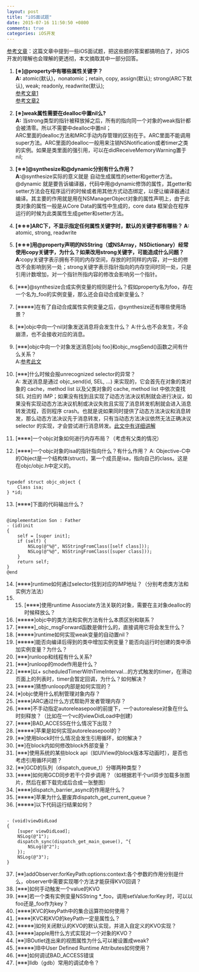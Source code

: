 ```yaml
---
layout: post
title: "iOS面试题"
date: 2015-07-16 11:50:50 +0800
comments: true
categories: iOS开发  
---  
```

[参考文章](http://mp.weixin.qq.com/s?__biz=MjM5NTIyNTUyMQ==&mid=208981739&idx=1&sn=c5001053ef521375a9ab553dbc6a8d47#rd)：这篇文章中提到一些iOS面试题，把这些题的答案都搞明白了，对iOS开发的理解也会理解的更透彻，本文摘取其中一部分回答。  

1. <b>[※]@property中有哪些属性关键字？  
	A:</b> atomic(默认)，nonatomic；retain, copy, assign(默认); strong(ARC下默认), weak; readonly, readwrite(默认);  
	[参考文章1](http://www.linuxidc.com/Linux/2014-03/97744.htm)  
	[参考文章2](http://blog.csdn.net/dqjyong/article/details/7668601)  
2. <b>[※]weak属性需要在dealloc中置nil么?  
	A:</b> 当strong类型的指针被释放掉之后，所有的指向同一个对象的weak指针都会被清零。所以不需要中dealloc中置nil；  
	ARC里面的dealloc方法和MRC手动内存管理的区别在于。ARC里面不能调用super方法。ARC里面的dealloc一般用来注销NSNotification或者timer之类的实例。如果是类里面的强引用，可以在didReceiveMemoryWarning置于nil;

3. <b>[※※]@synthesize和@dynamic分别有什么作用？  
	A:</b>@synthesize实际的意义就是 自动生成属性的setter和getter方法。  
	@dynamic 就是要告诉编译器，代码中用@dynamic修饰的属性，其getter和setter方法会在程序运行的时候或者用其他方式动态绑定，以便让编译器通过编译。其主要的作用就是用在NSManagerObject对象的属性声明上，由于此类对象的属性一般是从Core Data的属性中生成的，core data 框架会在程序运行的时候为此类属性生成getter和setter方法。

4. <b>[※※※]ARC下，不显示指定任何属性关键字时，默认的关键字都有哪些？
	A:</b> atomic, strong, readwrite

5. <b>[※※※]用@property声明的NSString（或NSArray，NSDictionary）经常使用copy关键字，为什么？如果改用strong关键字，可能造成什么问题？
	A:</b>copy关键字表示拥有不同的内存空间，存放的时同样的内容，对一处的修改不会影响到另一处；strong关键字表示指针指向的内存空间时同一处，只是引用计数增加，对一个指针所指内容的修改会影响另一个指针。

6. [※※※]@synthesize合成实例变量的规则是什么？假如property名为foo，存在一个名为_foo的实例变量，那么还会自动合成新变量么？
7. [※※※※※]在有了自动合成属性实例变量之后，@synthesize还有哪些使用场景？
8. [※※]objc中向一个nil对象发送消息将会发生什么？ 
	A:什么也不会发生，不会崩溃，也不会接收对应的消息。
	
9. [※※※]objc中向一个对象发送消息[obj foo]和objc_msgSend()函数之间有什么关系？  
	A:[参考此文](http://imhehe.lofter.com/post/1d0d0dea_60691be)

10. [※※※]什么时候会报unrecognized selector的异常？  
	A: 发送消息是通过 objc_send(id, SEL, ...) 来实现的，它会首先在对象的类对象的 cache，method list 以及父类对象的 cache, method list 中依次查找 SEL 对应的 IMP；如果没有找到且实现了动态方法决议机制就会进行决议，如果没有实现动态方法决议机制或决议失败且实现了消息转发机制就会进入消息转发流程，否则程序 crash。也就是说如果同时提供了动态方法决议和消息转发，那么动态方法决议先于消息转发，只有当动态方法决议依然无法正确决议 selector 的实现，才会尝试进行消息转发。[此文中有详细讲解](http://mp.weixin.qq.com/s?__biz=MjM5OTM0MzIwMQ==&mid=208901553&idx=5&sn=0aeb4d0f21dec6bef3b540becd0c9683#rd)  
11. [※※※※]一个objc对象如何进行内存布局？（考虑有父类的情况）
12. [※※※※]一个objc对象的isa的指针指向什么？有什么作用？
	A: Objective-C中的Object是一个结构体(struct)，第一个成员是isa，指向自己的class。这是在objc/objc.h中定义的。  
<pre><code>
typedef struct objc_object {
    Class isa;
} *id;
</pre></code>  
13. [※※※※]下面的代码输出什么？  
<pre><code>
@implementation Son : Father
- (id)init
{
    self = [super init];
    if (self) {
        NSLog(@"%@", NSStringFromClass([self class]));
        NSLog(@"%@", NSStringFromClass([super class]));
    }
    return self;
}
@end
</code></pre>  
14. [※※※※]runtime如何通过selector找到对应的IMP地址？（分别考虑类方法和实例方法法）
15. 15. [※※※※]使用runtime Associate方法关联的对象，需要在主对象dealloc的时候释放么？
16. [※※※※※]objc中的类方法和实例方法有什么本质区别和联系？
17. [※※※※※]_objc_msgForward函数是做什么的，直接调用它将会发生什么？
18. [※※※※※]runtime如何实现weak变量的自动置nil？
19. [※※※※※]能否向编译后得到的类中增加实例变量？能否向运行时创建的类中添加实例变量？为什么？
20. [※※※]runloop和线程有什么关系?
21. [※※※]runloop的mode作用是什么？
22. [※※※※]以+ scheduledTimerWithTimeInterval...的方式触发的timer，在滑动页面上的列表时，timer会暂定回调，为什么？如何解决？
23. [※※※※※]猜想runloop内部是如何实现的？
24. [※]objc使用什么机制管理对象内存？
25. [※※※※]ARC通过什么方式帮助开发者管理内存？
26. [※※※※]不手动指定autoreleasepool的前提下，一个autorealese对象在什么时刻释放？（比如在一个vc的viewDidLoad中创建）
27. [※※※※]BAD_ACCESS在什么情况下出现？
28. [※※※※※]苹果是如何实现autoreleasepool的？
29. [※※]使用block时什么情况会发生引用循环，如何解决？
30. [※※]在block内如何修改block外部变量？
31. [※※※]使用系统的某些block api（如UIView的block版本写动画时），是否也考虑引用循环问题？
32. [※※]GCD的队列（dispatch_queue_t）分哪两种类型？
33. [※※※※]如何用GCD同步若干个异步调用？（如根据若干个url异步加载多张图片，然后在都下载完成后合成一张整图）
34. [※※※※]dispatch_barrier_async的作用是什么？
35. [※※※※※]苹果为什么要废弃dispatch_get_current_queue？
36. [※※※※※]以下代码运行结果如何？
<pre><code>
- (void)viewDidLoad
{
    [super viewDidLoad];
    NSLog(@"1");
    dispatch_sync(dispatch_get_main_queue(), ^{
        NSLog(@"2");
    });
    NSLog(@"3");
}
</code></pre>
37. [※※]addObserver:forKeyPath:options:context:各个参数的作用分别是什么，observer中需要实现哪个方法才能获得KVO回调？
38. [※※※]如何手动触发一个value的KVO
39. [※※※]若一个类有实例变量NSString *_foo，调用setValue:forKey:时，可以以foo还是_foo作为key？
40. [※※※※]KVC的keyPath中的集合运算符如何使用？
41. [※※※※]KVC和KVO的keyPath一定是属性么？
42. [※※※※※]如何关闭默认的KVO的默认实现，并进入自定义的KVO实现？
43. [※※※※※]apple用什么方式实现对一个对象的KVO？
44. [※※]IBOutlet连出来的视图属性为什么可以被设置成weak?
45. [※※※※※]IB中User Defined Runtime Attributes如何使用？
46. [※※※]如何调试BAD_ACCESS错误
47. [※※※]lldb（gdb）常用的调试命令？
